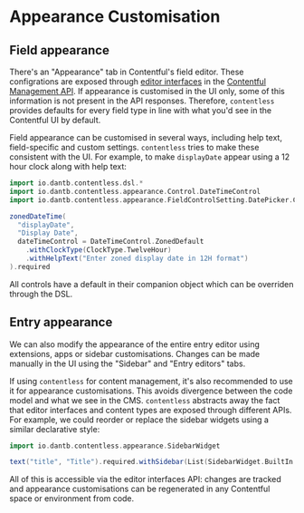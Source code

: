 # Appearance Customisation

## Field appearance
There's an "Appearance" tab in Contentful's field editor. These configrations are exposed through [editor interfaces](https://www.contentful.com/developers/docs/references/content-management-api/#/reference/editor-interface) in the [Contentful Management API](https://www.contentful.com/developers/docs/references/content-management-api/). If appearance is customised in the UI only, some of this information is not present in the API responses. Therefore, `contentless` provides defaults for every field type in line with what you'd see in the Contentful UI by default.

Field appearance can be customised in several ways, including help text, field-specific and custom settings. `contentless` tries to make these consistent with the UI. For example, to make `displayDate` appear using a 12 hour clock along with help text:

```scala mdoc
import io.dantb.contentless.dsl.*
import io.dantb.contentless.appearance.Control.DateTimeControl
import io.dantb.contentless.appearance.FieldControlSetting.DatePicker.ClockType

zonedDateTime(
  "displayDate",
  "Display Date",
  dateTimeControl = DateTimeControl.ZonedDefault
    .withClockType(ClockType.TwelveHour)
    .withHelpText("Enter zoned display date in 12H format")
).required
```

All controls have a default in their companion object which can be overriden through the DSL.

## Entry appearance
We can also modify the appearance of the entire entry editor using extensions, apps or sidebar customisations. Changes can be made manually in the UI using the "Sidebar" and "Entry editors" tabs. 

If using `contentless` for content management, it's also recommended to use it for appearance customisations. This avoids divergence between the code model and what we see in the CMS. `contentless` abstracts away the fact that editor interfaces and content types are exposed through different APIs. For example, we could reorder or replace the sidebar widgets using a similar declarative style:

```scala mdoc
import io.dantb.contentless.appearance.SidebarWidget

text("title", "Title").required.withSidebar(List(SidebarWidget.BuiltIn.InfoPanel, SidebarWidget.BuiltIn.Publication, SidebarWidget.BuiltIn.Users))
```

All of this is accessible via the editor interfaces API: changes are tracked and appearance customisations can be regenerated in any Contentful space or environment from code.
